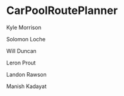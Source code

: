 # CarPoolRoutePlanner
Kyle Morrison

Solomon Loche

Will Duncan

Leron Prout

Landon Rawson

Manish Kadayat